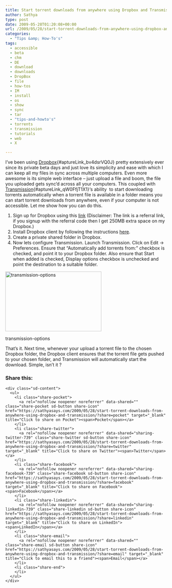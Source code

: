 ```yaml
---
title: Start torrent downloads from anywhere using Dropbox and Transmission
author: Sathya
type: post
date: 2009-05-28T01:20:08+00:00
url: /2009/05/28/start-torrent-downloads-from-anywhere-using-dropbox-and-transmission/
categories:
  - "Tips &amp; How-To's"
tags:
  - accessible
  - beta
  - chm
  - DE
  - download
  - downloads
  - DropBox
  - file
  - how-tos
  - IM
  - install
  - os
  - show
  - sync
  - tar
  - "tips-and-howto's"
  - torrents
  - transmission
  - tutorials
  - web
  - X

---
```

I&#8217;ve been using [Dropbox][1]{#aptureLink_bv4dsrVQ0J} pretty extensively ever since its private beta days and just love its simplicity and ease with which I can keep all my files in sync across multiple computers. Even more awesome is its simple web interface &#8211; just upload a file and boom, the file you uploaded gets sync&#8217;d across all your computers. This coupled with [Transmission][2]{#aptureLink_qW0FfjT1X1}&#8216;s ability  to start downloading torrents automatically when a torrent file is available in a folder means you can start torrent downloads from anywhere, even if your computer is not accessible. Let me show how you can do this.

<!--more-->

  1. Sign up for Dropbox using this [link][3] (Disclaimer: The link is a referral link, if you signup with the referral code then I get 250MB extra space on my Dropbox.)
  2. Install Dropbox client by following the instructions [here][4].
  3. Create a private shared folder in Dropbox.
  4. Now lets configure Transmission. Launch Transmission. Click on Edit -> Preferences. Ensure that &#8220;Automatically add torrents from:&#8221; checkbox is checked, and point it to your Dropbox folder. Also ensure that Start when added is checked, Display options checkbox is unchecked and point the destination to a suitable folder.<figure id="attachment_740" aria-describedby="caption-attachment-740" style="width: 300px" class="wp-caption aligncenter">

[<img data-attachment-id="740" data-permalink="https://sathyasays.com/2009/05/28/start-torrent-downloads-from-anywhere-using-dropbox-and-transmission/transmission/" data-orig-file="https://i0.wp.com/sathyasays.com/wp-content/uploads/2009/05/transmission.png?fit=1280%2C800&ssl=1" data-orig-size="1280,800" data-comments-opened="1" data-image-meta="{&quot;aperture&quot;:&quot;0&quot;,&quot;credit&quot;:&quot;&quot;,&quot;camera&quot;:&quot;&quot;,&quot;caption&quot;:&quot;&quot;,&quot;created_timestamp&quot;:&quot;0&quot;,&quot;copyright&quot;:&quot;&quot;,&quot;focal_length&quot;:&quot;0&quot;,&quot;iso&quot;:&quot;0&quot;,&quot;shutter_speed&quot;:&quot;0&quot;,&quot;title&quot;:&quot;&quot;}" data-image-title="transmission-options" data-image-description="" data-medium-file="https://i0.wp.com/sathyasays.com/wp-content/uploads/2009/05/transmission.png?fit=300%2C187&ssl=1" data-large-file="https://i0.wp.com/sathyasays.com/wp-content/uploads/2009/05/transmission.png?fit=740%2C463&ssl=1" class="size-medium wp-image-740" title="transmission-options" src="https://i1.wp.com/sathyasays.com/wp-content/uploads/2009/05/transmission-300x187.png?resize=300%2C187" alt="transmission-options" width="300" height="187" srcset="https://i0.wp.com/sathyasays.com/wp-content/uploads/2009/05/transmission.png?resize=300%2C187&ssl=1 300w, https://i0.wp.com/sathyasays.com/wp-content/uploads/2009/05/transmission.png?resize=1024%2C640&ssl=1 1024w, https://i0.wp.com/sathyasays.com/wp-content/uploads/2009/05/transmission.png?w=1280&ssl=1 1280w" sizes="(max-width: 300px) 100vw, 300px" data-recalc-dims="1" />][5]<figcaption id="caption-attachment-740" class="wp-caption-text">transmission-options</figcaption></figure> 

That&#8217;s it. Next time, whenever your upload a torrent file to the chosen Dropbox folder, the Dropbox client ensures that the torrent file gets pushed to your chosen folder, and Transmission will automatically start the download. Simple, isn&#8217;t it ?

<div class="sharedaddy sd-sharing-enabled">
  <div class="robots-nocontent sd-block sd-social sd-social-icon-text sd-sharing">
    <h3 class="sd-title">
      Share this:
    </h3>
    
    <div class="sd-content">
      <ul>
        <li class="share-pocket">
          <a rel="nofollow noopener noreferrer" data-shared="" class="share-pocket sd-button share-icon" href="https://sathyasays.com/2009/05/28/start-torrent-downloads-from-anywhere-using-dropbox-and-transmission/?share=pocket" target="_blank" title="Click to share on Pocket"><span>Pocket</span></a>
        </li>
        <li class="share-twitter">
          <a rel="nofollow noopener noreferrer" data-shared="sharing-twitter-739" class="share-twitter sd-button share-icon" href="https://sathyasays.com/2009/05/28/start-torrent-downloads-from-anywhere-using-dropbox-and-transmission/?share=twitter" target="_blank" title="Click to share on Twitter"><span>Twitter</span></a>
        </li>
        <li class="share-facebook">
          <a rel="nofollow noopener noreferrer" data-shared="sharing-facebook-739" class="share-facebook sd-button share-icon" href="https://sathyasays.com/2009/05/28/start-torrent-downloads-from-anywhere-using-dropbox-and-transmission/?share=facebook" target="_blank" title="Click to share on Facebook"><span>Facebook</span></a>
        </li>
        <li class="share-linkedin">
          <a rel="nofollow noopener noreferrer" data-shared="sharing-linkedin-739" class="share-linkedin sd-button share-icon" href="https://sathyasays.com/2009/05/28/start-torrent-downloads-from-anywhere-using-dropbox-and-transmission/?share=linkedin" target="_blank" title="Click to share on LinkedIn"><span>LinkedIn</span></a>
        </li>
        <li class="share-email">
          <a rel="nofollow noopener noreferrer" data-shared="" class="share-email sd-button share-icon" href="https://sathyasays.com/2009/05/28/start-torrent-downloads-from-anywhere-using-dropbox-and-transmission/?share=email" target="_blank" title="Click to email this to a friend"><span>Email</span></a>
        </li>
        <li class="share-end">
        </li>
      </ul>
    </div>
  </div>
</div>

 [1]: http://en.wikipedia.org/wiki/Dropbox%20%28storage%20provider%29
 [2]: http://en.wikipedia.org/wiki/Transmission%20%28BitTorrent%20client%29
 [3]: https://www.getdropbox.com/referrals/NTMzNTM5
 [4]: https://www.getdropbox.com/install
 [5]: https://i0.wp.com/sathyasays.com/wp-content/uploads/2009/05/transmission.png